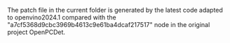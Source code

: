 The patch file in the current folder is generated by the latest code adapted to openvino2024.1 compared with the "a7cf5368d9cbc3969b4613c9e61ba4dcaf217517" node in the original project OpenPCDet.
